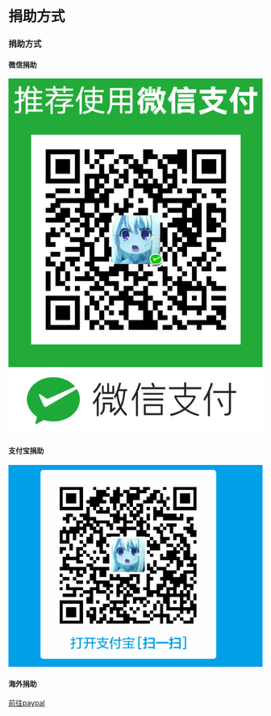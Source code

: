 # 捐助方式

### 捐助方式

#### 微信捐助

![](../.gitbook/assets/wechat.png)

#### 支付宝捐助

![](../.gitbook/assets/alipay.jpg)

#### 海外捐助

[前往paypal](https://www.paypal.me/chenxuuu)

